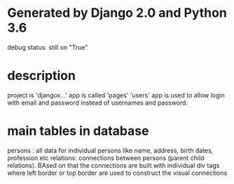 # Generated by Django 2.0 and Python 3.6

debug status: still on "True"

# description
project is 'djangox...'
app is called 'pages'
'users' app is used to allow login with email and password instead of usernames and password.

# main tables in database

persons :  all data for individual persons like name, address, birth dates, profession etc
relations: connections between persons (parent child relations). BAsed on that the connections are built with individual div tags where left border or top border are used to construct the visual connections
